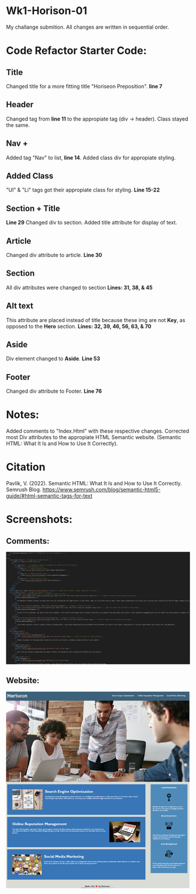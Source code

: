 # Wk1-Horison-01
My challange submition. All changes are written in sequential order.
# Code Refactor Starter Code:
## Title
Changed title for a more fitting title "Horiseon Preposition". **line 7**
## Header
Changed tag from **line 11** to the appropiate tag (div -> header). Class stayed the same. 
## Nav +
Added tag "Nav" to list, **line 14**. Added class div for appropiate styling. 
## Added Class
"Ul" & "Li" tags got their appropiate class for styling. **Line 15-22**
## Section + Title
**Line 29** Changed div to section. Added title attribute for display of text.
## Article
Changed div attribute to article. **Line 30**
## Section 
All div attributes were changed to section **Lines: 31, 38, & 45**
## Alt text
This attribute are placed instead of title because these img are not **Key**, as opposed to the **Hero** section. **Lines: 32, 39, 46, 56, 63, & 70**
## Aside
Div element changed to **Aside**. **Line 53**
## Footer
Changed div attribute to Footer. **Line 76**

# Notes:
Added comments to "Index.Html" with these respective changes. Corrected most Div attributes to the appropiate HTML Semantic website. (Semantic HTML: What It Is and How to Use It Correctly).

# Citation
Pavlik, V. (2022). Semantic HTML: What It Is and How to Use It Correctly. Semrush Blog. https://www.semrush.com/blog/semantic-html5-guide/#html-semantic-tags-for-text


# Screenshots:
## Comments:
![Alt text](./assets/images/image.png)

## Website:
![Alt text](./assets/images/image-1.png)